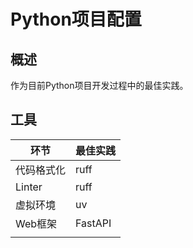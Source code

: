 # Python项目配置

## 概述

作为目前Python项目开发过程中的最佳实践。

## 工具

| 环节       | 最佳实践 |
| ---------- | -------- |
| 代码格式化 | ruff     |
| Linter     | ruff     |
| 虚拟环境   | uv       |
| Web框架    | FastAPI  |
|            |          |

